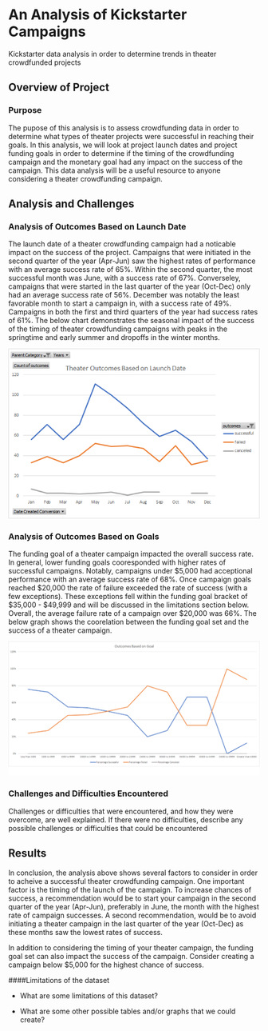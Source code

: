 # An Analysis of Kickstarter Campaigns
Kickstarter data analysis in order to determine trends in theater crowdfunded projects

## Overview of Project

### Purpose
The pupose of this analysis is to assess crowdfunding data in order to determine what types of theater projects were successful in reaching their goals.  In this analysis, we will look at project launch dates and project funding goals in order to determine if the timing of the crowdfunding campaign and the monetary goal had any impact on the success of the campaign. This data analysis will be a useful resource to anyone considering a theater crowdfunding campaign.  

## Analysis and Challenges

### Analysis of Outcomes Based on Launch Date
The launch date of a theater crowdfunding campaign had a noticable impact on the success of the project. Campaigns that were initiated in the second quarter of the year (Apr-Jun) saw the highest rates of performance with an average success rate of 65%.  Within the second quarter, the most successful month was June, with a success rate of 67%. Converseley, campaigns that were started in the last quarter of the year (Oct-Dec) only had an average success rate of 56%.  December was notably the least favorable month to start a campaign in, with a success rate of 49%.  Campaigns in both the first and third quarters of the year had success rates of 61%.  The below chart demonstrates the seasonal impact of the success of the timing of theater crowdfunding campaigns with peaks in the springtime and early summer and dropoffs in the winter months. 

![Theater_Outcomes_vs_Launch.png](Resources/Theater_Outcomes_vs_Launch.png)


### Analysis of Outcomes Based on Goals
The funding goal of a theater campaign impacted the overall success rate.  In general, lower funding goals cooresponded with higher rates of successful campaigns. Notably, campaigns under $5,000 had acceptional performance with an average success rate of 68%. Once campaign goals reached $20,000 the rate of failure exceeded the rate of success (with a few exceptions).  These exceptions fell within the funding goal bracket of $35,000 - $49,999 and will be discussed in the limitations section below.  Overall, the average failure rate of a campaign over $20,000 was 66%. The below graph shows the coorelation between the funding goal set and the success of a theater campaign. 

![Outcomes_vs_Goals.png](Resources/Outcomes_vs_Goals.png)


### Challenges and Difficulties Encountered
Challenges or difficulties that were encountered, and how they were overcome, are well explained. If there were no difficulties, describe any possible challenges or difficulties that could be encountered

## Results
In conclusion, the analysis above shows several factors to consider in order to acheive a successful theater crowdfunding campaign.  One important factor is the timing of the launch of the campaign.  To increase chances of success, a recommendation would be to start your campaign in the second quarter of the year (Apr-Jun), preferably in June, the month with the highest rate of campaign successes.  A second recommendation, would be to avoid initiating a theater campaign in the last quarter of the year (Oct-Dec) as these months saw the lowest rates of success.  

In addition to considering the timing of your theater campaign, the funding goal set can also impact the success of the campaign.  Consider creating a campaign below $5,000 for the highest chance of success.  

####Limitations of the dataset
- What are some limitations of this dataset?

- What are some other possible tables and/or graphs that we could create?
